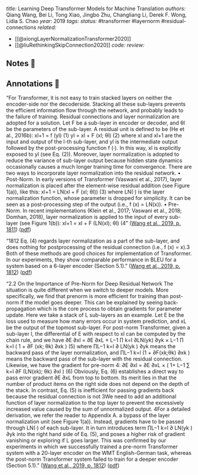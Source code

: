 *title:* Learning Deep Transformer Models for Machine Translation
*authors:* Qiang Wang, Bei Li, Tong Xiao, Jingbo Zhu, Changliang Li, Derek F. Wong, Lidia S. Chao
*year:* 2019
*tags:* 
*status:* #transformer #layernorm #residual-connections 
*related:*
- [[@xiongLayerNormalizationTransformer2020]]
- [[@liuRethinkingSkipConnection2020]]
*code:*
*review:*

## Notes 📍

## Annotations 📖

“For Transformer, it is not easy to train stacked layers on neither the encoder-side nor the decoderside. Stacking all these sub-layers prevents the efficient information flow through the network, and probably leads to the failure of training. Residual connections and layer normalization are adopted for a solution. Let F be a sub-layer in encoder or decoder, and θl be the parameters of the sub-layer. A residual unit is defined to be (He et al., 2016b): xl+1 = f (yl) (1) yl = xl + F (xl; θl) (2) where xl and xl+1 are the input and output of the l-th sub-layer, and yl is the intermediate output followed by the post-processing function f (·). In this way, xl is explicitly exposed to yl (see Eq. (2)). Moreover, layer normalization is adopted to reduce the variance of sub-layer output because hidden state dynamics occasionally causes a much longer training time for convergence. There are two ways to incorporate layer normalization into the residual network. • Post-Norm. In early versions of Transformer (Vaswani et al., 2017), layer normalization is placed after the element-wise residual addition (see Figure 1(a)), like this: xl+1 = LN(xl + F (xl; θl)) (3) where LN(·) is the layer normalization function, whose parameter is dropped for simplicity. It can be seen as a post-processing step of the output (i.e., f (x) = LN(x)). • Pre-Norm. In recent implementations (Klein et al., 2017; Vaswani et al., 2018; Domhan, 2018), layer normalization is applied to the input of every sub-layer (see Figure 1(b)): xl+1 = xl + F (LN(xl); θl) (4” ([Wang et al., 2019, p. 1811](zotero://select/library/items/BJ43W6ZQ)) ([pdf](zotero://open-pdf/library/items/HVE8Q5EQ?page=2&annotation=I7ZJMKU9))

“1812 Eq. (4) regards layer normalization as a part of the sub-layer, and does nothing for postprocessing of the residual connection (i.e., f (x) = x).3 Both of these methods are good choices for implementation of Transformer. In our experiments, they show comparable performance in BLEU for a system based on a 6-layer encoder (Section 5.1).” ([Wang et al., 2019, p. 1812](zotero://select/library/items/BJ43W6ZQ)) ([pdf](zotero://open-pdf/library/items/HVE8Q5EQ?page=3&annotation=MQ9ZMJU4))

“2.2 On the Importance of Pre-Norm for Deep Residual Network The situation is quite different when we switch to deeper models. More specifically, we find that prenorm is more efficient for training than post-norm if the model goes deeper. This can be explained by seeing back-propagation which is the core process to obtain gradients for parameter update. Here we take a stack of L sub-layers as an example. Let E be the loss used to measure how many errors occur in system prediction, and xL be the output of the topmost sub-layer. For post-norm Transformer, given a sub-layer l, the differential of E with respect to xl can be computed by the chain rule, and we have ∂E ∂xl = ∂E ∂xL × L−1 ∏ k=l ∂LN(yk) ∂yk × L−1 ∏ k=l ( 1 + ∂F (xk; θk) ∂xk ) (5) where ∏L−1 k=l ∂ LN(yk ) ∂yk means the backward pass of the layer normalization, and ∏L−1 k=l (1 + ∂F(xk;θk) ∂xk ) means the backward pass of the sub-layer with the residual connection. Likewise, we have the gradient for pre-norm 4: ∂E ∂xl = ∂E ∂xL × ( 1+ L−1 ∑ k=l ∂F (LN(xk); θk) ∂xl ) (6) Obviously, Eq. (6) establishes a direct way to pass error gradient ∂E ∂xL from top to bottom. Its merit lies in that the number of product items on the right side does not depend on the depth of the stack. In contrast, Eq. (5) is inefficient for passing gradients back because the residual connection is not 3We need to add an additional function of layer normalization to the top layer to prevent the excessively increased value caused by the sum of unnormalized output. 4For a detailed derivation, we refer the reader to Appendix A. a bypass of the layer normalization unit (see Figure 1(a)). Instead, gradients have to be passed through LN(·) of each sub-layer. It in turn introduces term ∏L−1 k=l ∂ LN(yk ) ∂yk into the right hand side of Eq. (5), and poses a higher risk of gradient vanishing or exploring if L goes larger. This was confirmed by our experiments in which we successfully trained a pre-norm Transformer system with a 20-layer encoder on the WMT English-German task, whereas the post-norm Transformer system failed to train for a deeper encoder (Section 5.1).” ([Wang et al., 2019, p. 1812](zotero://select/library/items/BJ43W6ZQ)) ([pdf](zotero://open-pdf/library/items/HVE8Q5EQ?page=3&annotation=AXKHQZJR))
